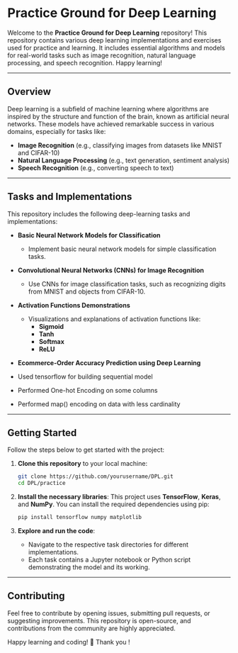 # Practice Ground for Deep Learning

Welcome to the **Practice Ground for Deep Learning** repository! This repository contains various deep learning implementations and exercises used for practice and learning. It includes essential algorithms and models for real-world tasks such as image recognition, natural language processing, and speech recognition. Happy learning!

---

## Overview

Deep learning is a subfield of machine learning where algorithms are inspired by the structure and function of the brain, known as artificial neural networks. These models have achieved remarkable success in various domains, especially for tasks like:

- **Image Recognition** (e.g., classifying images from datasets like MNIST and CIFAR-10)
- **Natural Language Processing** (e.g., text generation, sentiment analysis)
- **Speech Recognition** (e.g., converting speech to text)

---

## Tasks and Implementations

This repository includes the following deep-learning tasks and implementations:

- **Basic Neural Network Models for Classification**
  - Implement basic neural network models for simple classification tasks.
  
- **Convolutional Neural Networks (CNNs) for Image Recognition**
  - Use CNNs for image classification tasks, such as recognizing digits from MNIST and objects from CIFAR-10.

- **Activation Functions Demonstrations**
  - Visualizations and explanations of activation functions like:
    - **Sigmoid**
    - **Tanh**
    - **Softmax**
    - **ReLU**
      
- **Ecommerce-Order Accuracy Prediction using Deep Learning**
- Used tensorflow for building sequential model
- Performed One-hot Encoding on some columns
- Performed map() encoding on data with less cardinality 

---

## Getting Started

Follow the steps below to get started with the project:

1. **Clone this repository** to your local machine:
    ```bash
    git clone https://github.com/yourusername/DPL.git
    cd DPL/practice
    ```

2. **Install the necessary libraries**:
    This project uses **TensorFlow**, **Keras**, and **NumPy**. You can install the required dependencies using pip:
    ```bash
    pip install tensorflow numpy matplotlib
    ```

3. **Explore and run the code**:
    - Navigate to the respective task directories for different implementations.
    - Each task contains a Jupyter notebook or Python script demonstrating the model and its working.
      
---


## Contributing

Feel free to contribute by opening issues, submitting pull requests, or suggesting improvements. This repository is open-source, and contributions from the community are highly appreciated.

Happy learning and coding! 🚀
Thank you !
